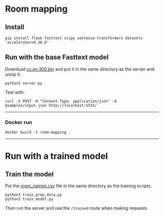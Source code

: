 # Room mapping

## Install

```
pip install flask fasttext scipy sentence-transformers datasets 'accelerate>=0.26.0'
```

## Run with the base Fasttext model

Download [cc.en.300.bin](https://dl.fbaipublicfiles.com/fasttext/vectors-crawl/cc.en.300.bin.gz) and put it in the same directory as the server and unzip it.

```
python3 server.py
```

Test with:

```
curl -X POST -H "Content-Type: application/json" -d @samples/input.json http://localhost:5555/
```

---

### Docker run

```
docker build -t room-mapping .
```

---

# Run with a trained model

## Train the model

Put the [room_names.csv](https://nuiteetravel.slack.com/files/U05E5Q1CBDY/F082287QKP1/4000000.zip) file in the same directory as the training scripts.

```
python3 train_prep_data.py
python3 train_model.py
```

Then run the server and use the `/trained` route when making requests.